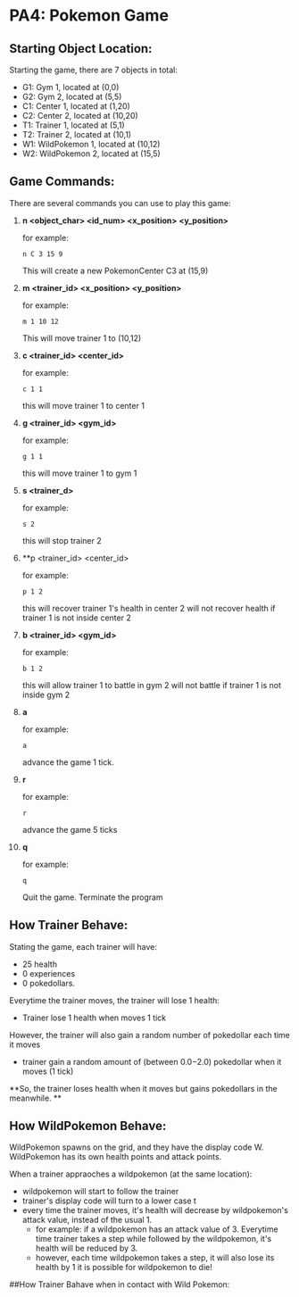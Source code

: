 # PA4: Pokemon Game

## Starting Object Location: 
Starting the game, there are 7 objects in total:
- G1: Gym 1, located at (0,0)
- G2: Gym 2, located at (5,5)
- C1: Center 1, located at (1,20)
- C2: Center 2, located at (10,20)
- T1: Trainer 1, located at (5,1)
- T2: Trainer 2, located at (10,1)
- W1: WildPokemon 1, located at (10,12)
- W2: WildPokemon 2, located at (15,5)

## Game Commands:
There are several commands you can use to play this game:
1. **n <object_char> <id_num> <x_position> <y_position>**

    for example:
    ```
    n C 3 15 9
    ```
    This will create a new PokemonCenter C3 at (15,9)

2. **m <trainer_id> <x_position> <y_position>**

    for example:
    ```
    m 1 10 12
    ```
    This will move trainer 1 to (10,12)

3. **c <trainer_id> <center_id>**

    for example:
    ```
    c 1 1
    ```
    this will move trainer 1 to center 1

4. **g <trainer_id> <gym_id>**

    for example:
    ```
    g 1 1
    ```
    this will move trainer 1 to gym 1

5. **s <trainer_d>**

    for example:
    ```
    s 2
    ```
    this will stop trainer 2 

6. **p <trainer_id> <center_id>

    for example:
    ```
    p 1 2
    ```
    this will recover trainer 1's health in center 2
    will not recover health if trainer 1 is not inside center 2

7. **b <trainer_id> <gym_id>**

    for example:
    ```
    b 1 2
    ```
    this will allow trainer 1 to battle in gym 2
    will not battle if trainer 1 is not inside gym 2

8. **a**

    for example: 
    ```
    a
    ```
    advance the game 1 tick. 

9. **r**

    for example:
    ```
    r
    ```
    advance the game 5 ticks

10. **q**

    for example:
    ```
    q
    ```
    Quit the game. Terminate the program


## How Trainer Behave: 
Stating the game, each trainer will have:
- 25 health
- 0 experiences
- 0 pokedollars. 

Everytime the trainer moves, the trainer will lose 1 health:
- Trainer lose 1 health when moves 1 tick

However, the trainer will also gain a random number of pokedollar each time it moves
- trainer gain a random amount of (between $0.0-$2.0) pokedollar when it moves (1 tick)

**So, the trainer loses health when it moves but gains pokedollars in the meanwhile. **


## How WildPokemon Behave:
WildPokemon spawns on the grid, and they have the display code W. 
WildPokemon has its own health points and attack points. 

When a trainer appraoches a wildpokemon (at the same location):
- wildpokemon will start to follow the trainer
- trainer's display code will turn to a lower case t
- every time the trainer moves, it's health will decrease by wildpokemon's attack value, instead of the usual 1. 
    - for example:
        if a wildpokemon has an attack value of 3. Everytime time trainer takes a step while followed by the wildpokemon, it's health will be reduced by 3. 
    - however, each time wildpokemon takes a step, it will also lose its health by 1
        it is possible for wildpokemon to die!

##How Trainer Bahave when in contact with Wild Pokemon: 

